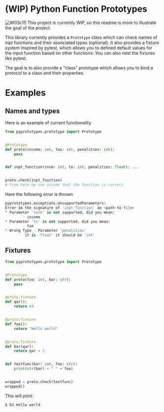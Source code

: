 # (WIP) Python Function Prototypes
![#f03c15](https://placehold.co/15x15/f03c15/f03c15.png) This project is currently WIP, so this readme is more to illustrate the goal of the project.

This library currently provides a `Prototype` class which can check names of inpt functions
and their associated types (optional). It also provides a fixture system inspired by pytest, which allows you to defined default values for the input function based on other functions. You can also nest the fixtures like pytest.

The goal is to also provide a "class" prototype which allows you to bind a protocol to a class
and their properties.

# Examples
## Names and types
Here is an example of current functionality
```python
from pyprototypes.prototype import Prototype


@Prototype
def proto(income: int, tax: int, penalities: int):
	pass


def inpt_function(incm: int, tx: int, penalities: float): ...


proto.check(inpt_function)
# From here we can assume that the function is correct
```
Here the following error is thrown
```python
pyprototypes.exceptions.UnsupportedParameters: 
Error in the signature of 'inpt_function' in <path-to-file>
* Parameter 'incm' is not supported, did you mean:
        - income
* Parameter 'tx' is not supported, did you mean:
        - tax
* Wrong Type - Parameter 'penalities'
         it is 'float' it should be 'int'
```
## Fixtures
```python
from pyprototypes.prototype import Prototype


@Prototype
def proto(foo: int, bar: str):
	pass


@proto.fixture
def qar():
	return 60


@proto.fixture
def foo():
	return "Hello world"


@proto.fixture
def bar(qar):
	return qar + 2


def testfunc(bar: int, foo: str):
	print(str(bar) + " " + foo)


wrapped = proto.check(testfunc)
wrapped()
```
This will print:
```shell
$ 62 Hello world
```
